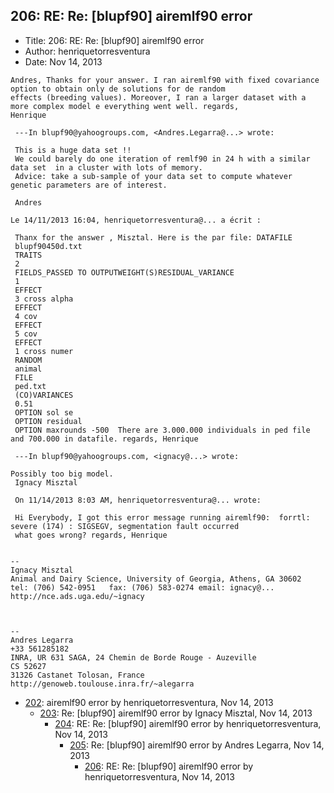 ## 206: RE: Re: [blupf90] airemlf90 error

- Title: 206: RE: Re: [blupf90] airemlf90 error
- Author: henriquetorresventura
- Date: Nov 14, 2013

```
Andres, Thanks for your answer. I ran airemlf90 with fixed covariance option to obtain only de solutions for de random
effects (breeding values). Moreover, I ran a larger dataset with a more complex model e everything went well. regards,
Henrique   

 ---In blupf90@yahoogroups.com, <Andres.Legarra@...> wrote:

 This is a huge data set !!
 We could barely do one iteration of remlf90 in 24 h with a similar data set  in a cluster with lots of memory.
 Advice: take a sub-sample of your data set to compute whatever genetic parameters are of interest. 

 Andres

Le 14/11/2013 16:04, henriquetorresventura@... a écrit :

 Thanx for the answer , Misztal. Here is the par file: DATAFILE
 blupf90450d.txt
 TRAITS
 2
 FIELDS_PASSED TO OUTPUTWEIGHT(S)RESIDUAL_VARIANCE
 1
 EFFECT
 3 cross alpha
 EFFECT
 4 cov
 EFFECT
 5 cov
 EFFECT
 1 cross numer 
 RANDOM
 animal
 FILE
 ped.txt
 (CO)VARIANCES
 0.51
 OPTION sol se
 OPTION residual
 OPTION maxrounds -500	There are 3.000.000 individuals in ped file and 700.000 in datafile. regards, Henrique

 ---In blupf90@yahoogroups.com, <ignacy@...> wrote:

Possibly too big model. 
 Ignacy Misztal

 On 11/14/2013 8:03 AM, henriquetorresventura@... wrote:
 
 Hi Everybody, I got this error message running airemlf90:  forrtl: severe (174) : SIGSEGV, segmentation fault occurred
 what goes wrong? regards, Henrique 


-- 
Ignacy Misztal
Animal and Dairy Science, University of Georgia, Athens, GA 30602
tel: (706) 542-0951   fax: (706) 583-0274 email: ignacy@...   
http://nce.ads.uga.edu/~ignacy



-- 
Andres Legarra
+33 561285182
INRA, UR 631 SAGA, 24 Chemin de Borde Rouge - Auzeville
CS 52627
31326 Castanet Tolosan, France
http://genoweb.toulouse.inra.fr/~alegarra
```

- [202](0202.md): airemlf90 error by henriquetorresventura, Nov 14, 2013
    - [203](0203.md): Re: [blupf90] airemlf90 error by Ignacy Misztal, Nov 14, 2013
        - [204](0204.md): RE: Re: [blupf90] airemlf90 error by henriquetorresventura, Nov 14, 2013
            - [205](0205.md): Re: [blupf90] airemlf90 error by Andres Legarra, Nov 14, 2013
                - [206](0206.md): RE: Re: [blupf90] airemlf90 error by henriquetorresventura, Nov 14, 2013
